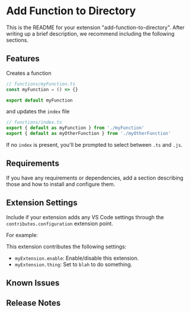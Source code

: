 # Add Function to Directory

This is the README for your extension "add-function-to-directory". After writing up a brief description, we recommend including the following sections.

## Features

Creates a function

```ts
// functions/myFunction.ts
const myFunction = () => {}

export default myFunction
```

and updates the `index` file

```ts
// functions/index.ts
export { default as myFunction } from './myFunction'
export { default as myOtherFunction } from './myOtherFunction'
```

If no `index` is present, you'll be prompted to select between `.ts` and `.js`.

## Requirements

If you have any requirements or dependencies, add a section describing those and how to install and configure them.

## Extension Settings

Include if your extension adds any VS Code settings through the `contributes.configuration` extension point.

For example:

This extension contributes the following settings:

- `myExtension.enable`: Enable/disable this extension.
- `myExtension.thing`: Set to `blah` to do something.

## Known Issues

## Release Notes
